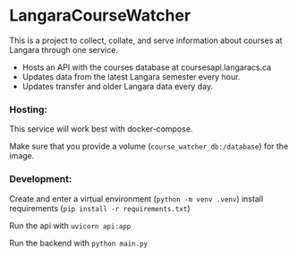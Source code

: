 # LangaraCourseWatcher

This is a project to collect, collate, and serve information about courses at Langara through one service.
- Hosts an API with the courses database at coursesapi.langaracs.ca
- Updates data from the latest Langara semester every hour.
- Updates transfer and older Langara data every day.


### Hosting:
This service will work best with docker-compose.

Make sure that you provide a volume (`course_watcher_db:/database`) for the image.

### Development:
Create and enter a virtual environment (`python -m venv .venv`)
install requirements (`pip install -r requirements.txt`)

Run the api with `uvicorn api:app`

Run the backend with `python main.py`